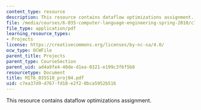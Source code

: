 ```yaml
---
content_type: resource
description: This resource contains dataflow optimizations assignment.
file: /media/courses/6-035-computer-language-engineering-spring-2010/c7ea37d9d767fd18e2f20bca5952b516_MIT6_035S10_proj04.pdf
file_type: application/pdf
learning_resource_types:
- Projects
license: https://creativecommons.org/licenses/by-nc-sa/4.0/
ocw_type: OCWFile
parent_title: Projects
parent_type: CourseSection
parent_uid: ad4a9fe4-40de-d1ea-0321-e199c3f6f5b8
resourcetype: Document
title: MIT6_035S10_proj04.pdf
uid: c7ea37d9-d767-fd18-e2f2-0bca5952b516
---
```

This resource contains dataflow optimizations assignment.